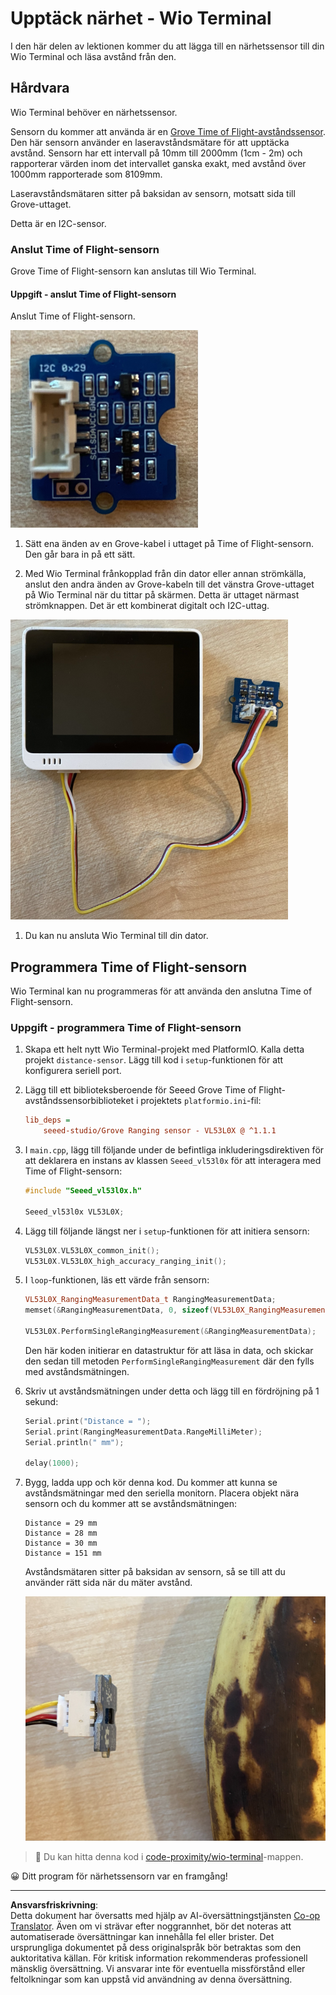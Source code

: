 <!--
CO_OP_TRANSLATOR_METADATA:
{
  "original_hash": "288aebb0c59f7be1d2719b8f9660a313",
  "translation_date": "2025-08-27T20:31:36+00:00",
  "source_file": "4-manufacturing/lessons/4-trigger-fruit-detector/wio-terminal-proximity.md",
  "language_code": "sv"
}
-->
# Upptäck närhet - Wio Terminal

I den här delen av lektionen kommer du att lägga till en närhetssensor till din Wio Terminal och läsa avstånd från den.

## Hårdvara

Wio Terminal behöver en närhetssensor.

Sensorn du kommer att använda är en [Grove Time of Flight-avståndssensor](https://www.seeedstudio.com/Grove-Time-of-Flight-Distance-Sensor-VL53L0X.html). Den här sensorn använder en laseravståndsmätare för att upptäcka avstånd. Sensorn har ett intervall på 10mm till 2000mm (1cm - 2m) och rapporterar värden inom det intervallet ganska exakt, med avstånd över 1000mm rapporterade som 8109mm.

Laseravståndsmätaren sitter på baksidan av sensorn, motsatt sida till Grove-uttaget.

Detta är en I2C-sensor.

### Anslut Time of Flight-sensorn

Grove Time of Flight-sensorn kan anslutas till Wio Terminal.

#### Uppgift - anslut Time of Flight-sensorn

Anslut Time of Flight-sensorn.

![En Grove Time of Flight-sensor](../../../../../translated_images/grove-time-of-flight-sensor.d82ff2165bfded9f485de54d8d07195a6270a602696825fca19f629ddfe94e86.sv.png)

1. Sätt ena änden av en Grove-kabel i uttaget på Time of Flight-sensorn. Den går bara in på ett sätt.

1. Med Wio Terminal frånkopplad från din dator eller annan strömkälla, anslut den andra änden av Grove-kabeln till det vänstra Grove-uttaget på Wio Terminal när du tittar på skärmen. Detta är uttaget närmast strömknappen. Det är ett kombinerat digitalt och I2C-uttag.

![Grove Time of Flight-sensorn ansluten till det vänstra uttaget](../../../../../translated_images/wio-time-of-flight-sensor.c4c182131d2ea73df67febd004dc0313d271013d016be9c47e7da4d77c6c20a8.sv.png)

1. Du kan nu ansluta Wio Terminal till din dator.

## Programmera Time of Flight-sensorn

Wio Terminal kan nu programmeras för att använda den anslutna Time of Flight-sensorn.

### Uppgift - programmera Time of Flight-sensorn

1. Skapa ett helt nytt Wio Terminal-projekt med PlatformIO. Kalla detta projekt `distance-sensor`. Lägg till kod i `setup`-funktionen för att konfigurera seriell port.

1. Lägg till ett biblioteksberoende för Seeed Grove Time of Flight-avståndssensorbiblioteket i projektets `platformio.ini`-fil:

    ```ini
    lib_deps =
        seeed-studio/Grove Ranging sensor - VL53L0X @ ^1.1.1
    ```

1. I `main.cpp`, lägg till följande under de befintliga inkluderingsdirektiven för att deklarera en instans av klassen `Seeed_vl53l0x` för att interagera med Time of Flight-sensorn:

    ```cpp
    #include "Seeed_vl53l0x.h"
    
    Seeed_vl53l0x VL53L0X;
    ```

1. Lägg till följande längst ner i `setup`-funktionen för att initiera sensorn:

    ```cpp
    VL53L0X.VL53L0X_common_init();
    VL53L0X.VL53L0X_high_accuracy_ranging_init();
    ```

1. I `loop`-funktionen, läs ett värde från sensorn:

    ```cpp
    VL53L0X_RangingMeasurementData_t RangingMeasurementData;
    memset(&RangingMeasurementData, 0, sizeof(VL53L0X_RangingMeasurementData_t));

    VL53L0X.PerformSingleRangingMeasurement(&RangingMeasurementData);
    ```

    Den här koden initierar en datastruktur för att läsa in data, och skickar den sedan till metoden `PerformSingleRangingMeasurement` där den fylls med avståndsmätningen.

1. Skriv ut avståndsmätningen under detta och lägg till en fördröjning på 1 sekund:

    ```cpp
    Serial.print("Distance = ");
    Serial.print(RangingMeasurementData.RangeMilliMeter);
    Serial.println(" mm");

    delay(1000);
    ```

1. Bygg, ladda upp och kör denna kod. Du kommer att kunna se avståndsmätningar med den seriella monitorn. Placera objekt nära sensorn och du kommer att se avståndsmätningen:

    ```output
    Distance = 29 mm
    Distance = 28 mm
    Distance = 30 mm
    Distance = 151 mm
    ```

    Avståndsmätaren sitter på baksidan av sensorn, så se till att du använder rätt sida när du mäter avstånd.

    ![Avståndsmätaren på baksidan av Time of Flight-sensorn pekar på en banan](../../../../../translated_images/time-of-flight-banana.079921ad8b1496e4525dc26b4cdc71a076407aba3e72ba113ba2e38febae92c5.sv.png)

> 💁 Du kan hitta denna kod i [code-proximity/wio-terminal](../../../../../4-manufacturing/lessons/4-trigger-fruit-detector/code-proximity/wio-terminal)-mappen.

😀 Ditt program för närhetssensorn var en framgång!

---

**Ansvarsfriskrivning**:  
Detta dokument har översatts med hjälp av AI-översättningstjänsten [Co-op Translator](https://github.com/Azure/co-op-translator). Även om vi strävar efter noggrannhet, bör det noteras att automatiserade översättningar kan innehålla fel eller brister. Det ursprungliga dokumentet på dess originalspråk bör betraktas som den auktoritativa källan. För kritisk information rekommenderas professionell mänsklig översättning. Vi ansvarar inte för eventuella missförstånd eller feltolkningar som kan uppstå vid användning av denna översättning.